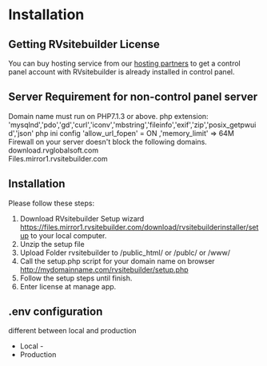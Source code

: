 # Installation

## Getting RVsitebuilder License

You can buy hosting service from our [hosting partners](https://rvsitebuilder.com/hosting-partner/) to get a control panel account with RVsitebuilder is already installed in control panel.
 

## Server Requirement for non-control panel server

Domain name must run on PHP7.1.3 or above. 
php extension: 'mysqlnd','pdo','gd','curl','iconv','mbstring','fileinfo','exif','zip','posix_getpwuid','json' 
php ini config 'allow_url_fopen' = ON ,'memory_limit' => 64M 
Firewall on your server doesn't block the following domains.  
download.rvglobalsoft.com  
Files.mirror1.rvsitebuilder.com 

## Installation 

Please follow these steps: 

1. Download RVsitebuilder Setup wizard https://files.mirror1.rvsitebuilder.com/download/rvsitebuilderinstaller/setup to your local computer. 
1. Unzip the setup file 
1. Upload Folder rvsitebuilder to /public_html/ or /publc/ or /www/ 
1. Call the setup.php script for your domain name on browser http://mydomainname.com/rvsitebuilder/setup.php 
1. Follow the setup steps until finish. 
1. Enter license at manage app.

## .env configuration 

different between local and production 

- Local -  
- Production  

 
